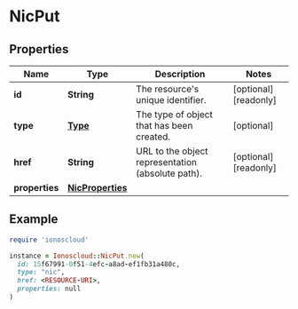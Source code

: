 # NicPut

## Properties

| Name | Type | Description | Notes |
| ---- | ---- | ----------- | ----- |
| **id** | **String** | The resource&#39;s unique identifier. | [optional][readonly] |
| **type** | [**Type**](Type.md) | The type of object that has been created. | [optional] |
| **href** | **String** | URL to the object representation (absolute path). | [optional][readonly] |
| **properties** | [**NicProperties**](NicProperties.md) |  |  |

## Example

```ruby
require 'ionoscloud'

instance = Ionoscloud::NicPut.new(
  id: 15f67991-0f51-4efc-a8ad-ef1fb31a480c,
  type: "nic",
  href: <RESOURCE-URI>,
  properties: null
)
```

